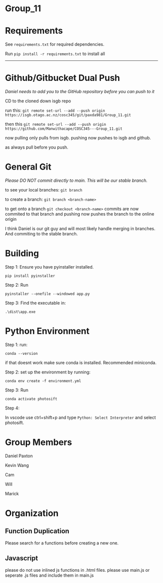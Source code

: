 Group_11
===============
# Requirements
See `requirements.txt` for required dependencies. 

Run `pip install -r requirements.txt` to install all

---
# Github/Gitbucket Dual Push
*Daniel needs to add you to the GitHub repository before you can push to it*

CD to the cloned down isgb repo

run this: `git remote set-url --add --push origin https://isgb.otago.ac.nz/cosc345/git/paxda981/Group_11.git`

then this `git remote set-url --add --push origin https://github.com/Manwithacape/COSC345---Group_11.git`

now pulling only pulls from isgb. pushing now pushes to isgb and github.

as always pull before you push. 

# General Git
*Please DO NOT commit directly to main. This will be our stable branch.*

to see your local branches:
`git branch`

to create a branch:
`git branch <branch-name>`

to get onto a branch
`git checkout <branch-name>`
commits are now commited to that branch and pushing now pushes the branch to the online origin

I think Daniel is our git guy and will most likely handle merging in branches. And commiting to the stable branch. 
# Building 
Step 1:
Ensure you have pyinstaller installed. 
``` 
pip install pyinstaller
```


Step 2: 
Run 
```
pyinstaller --onefile --windowed app.py
```

Step 3: 
Find the executable in:
```
.\dist\app.exe
``` 
# Python Environment
Step 1:
run: 
```
conda --version
```
 if that doesnt work make sure conda is installed. Recommended miniconda.

Step 2:
set up the environment by running: 
```
conda env create -f environment.yml
```

Step 3:
Run 
```
conda activate photosift
```  

Step 4:
 
In vscode use ctrl+shift+p and type `Python: Select Interpreter` and select photosift.

# Group Members
Daniel Paxton 

Kevin Wang

Cam

Will

Marick 
# Organization 

## Function Duplication 
Please search for a functions before creating a new one.

## Javascript
please do not use inlined js functions in .html files. please use main.js or seperate .js files and include them in main.js




